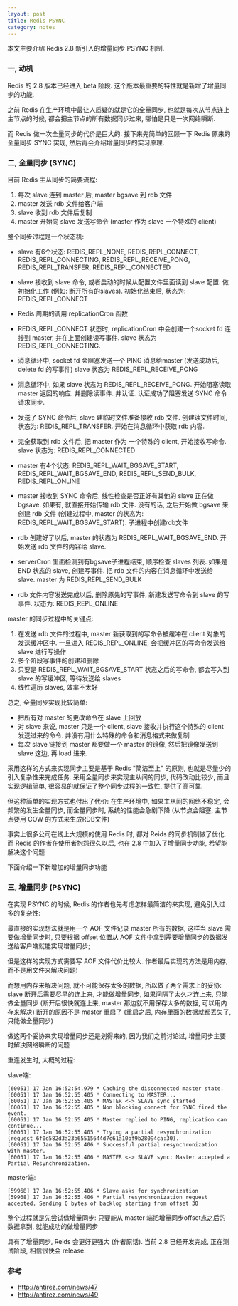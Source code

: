 ```yaml
---
layout: post
title: Redis PSYNC
category: notes
---
```


本文主要介绍 Redis 2.8 新引入的增量同步 PSYNC 机制.

### 一, 动机

Redis 的 2.8 版本已经进入 beta 阶段. 这个版本最重要的特性就是新增了增量同步的功能.

之前 Redis 在生产环境中最让人质疑的就是它的全量同步, 也就是每次从节点连上主节点的时候, 都会把主节点的所有数据同步过来, 哪怕是只是一次网络瞬断.

而 Redis 做一次全量同步的代价是巨大的. 接下来先简单的回顾一下 Redis 原来的全量同步 SYNC 实现, 然后再会介绍增量同步的实习原理.

### 二, 全量同步 (SYNC)

目前 Redis 主从同步的简要流程:

1. 每次 slave 连到 master 后, master bgsave 到 rdb 文件
2. master 发送 rdb 文件给客户端
3. slave 收到 rdb 文件后复制
4. master 开始向 slave 发送写命令 (master 作为 slave 一个特殊的 client)

整个同步过程是一个状态机:

* slave 有6个状态: REDIS_REPL_NONE, REDIS_REPL_CONNECT, REDIS_REPL_CONNECTING, REDIS_REPL_RECEIVE_PONG, REDIS_REPL_TRANSFER, REDIS_REPL_CONNECTED
* slave 接收到 slave 命令, 或者启动的时候从配置文件里面读到 slave 配置. 做初始化工作 (例如: 断开所有的slaves). 初始化结束后, 状态为: REDIS_REPL_CONNECT
* Redis 周期的调用 replicationCron 函数
* REDIS_REPL_CONNECT 状态时, replicationCron 中会创建一个socket fd 连接到 master, 并在上面创建读写事件. slave 状态为  REDIS_REPL_CONNECTING.
* 消息循环中, socket fd 会阻塞发送一个 PING 消息给master (发送成功后, delete fd 的写事件) slave 状态为 REDIS_REPL_RECEIVE_PONG
* 消息循环中, 如果 slave 状态为 REDIS_REPL_RECEIVE_PONG. 开始阻塞读取 master 返回的响应. 并删除读事件. 并认证. 认证成功了阻塞发送 SYNC 命令请求同步.
* 发送了 SYNC 命令后, slave 建临时文件准备接收 rdb 文件. 创建读文件时间, 状态为: REDIS_REPL_TRANSFER. 开始在消息循环中获取 rdb 内容.
* 完全获取到 rdb 文件后, 把 master 作为 一个特殊的 client, 开始接收写命令. slave 状态为: REDIS_REPL_CONNECTED

* master 有4个状态: REDIS_REPL_WAIT_BGSAVE_START, REDIS_REPL_WAIT_BGSAVE_END, REDIS_REPL_SEND_BULK, REDIS_REPL_ONLINE
* master 接收到 SYNC 命令后, 线性检查是否正好有其他的 slave 正在做 bgsave. 如果有, 就直接开始传输 rdb 文件. 没有的话, 之后开始做 bgsave 来创建 rdb 文件 (创建过程中, master 的状态为: REDIS_REPL_WAIT_BGSAVE_START).  子进程中创建rdb文件
* rdb 创建好了以后, master 的状态为 REDIS_REPL_WAIT_BGSAVE_END. 开始发送 rdb 文件的内容给 slave.
* serverCron 里面检测到有bgsave子进程结束, 顺序检查 slaves 列表. 如果是 END 状态的 slave, 创建写事件. 把 rdb 文件的内容在消息循环中发送给 slave. master 为 REDIS_REPL_SEND_BULK
* rdb 文件内容发送完成以后, 删除原先的写事件, 新建发送写命令到 slave 的写事件. 状态为: REDIS_REPL_ONLINE

master 的同步过程中的关键点:

1. 在发送 rdb 文件的过程中, master 新获取到的写命令被缓冲在 client 对象的发送缓冲区中. 一旦进入 REDIS_REPL_ONLINE, 会把缓冲区的写命令发送给 slave 进行写操作
2. 多个阶段写事件的创建和删除
3. 只要是 REDIS_REPL_WAIT_BGSAVE_START 状态之后的写命令, 都会写入到 slave 的写缓冲区, 等待发送给 slaves
4. 线性遍历 slaves, 效率不太好

总之, 全量同步实现比较简单:

* 把所有对 master 的更改命令在 slave 上回放
* 对 slave 来说, master 只是一个 client, slave 接收并执行这个特殊的 client 发送过来的命令. 并没有用什么特殊的命令和消息格式来做复制
* 每次 slave 链接到 master 都要做一个 master 的镜像, 然后把镜像发送到 slave 这边, 再 load 进来.

采用这样的方式来实现同步主要是基于 Redis "简洁至上" 的原则, 也就是尽量少的引入复杂性来完成任务.
采用全量同步来实现主从间的同步, 代码改动比较少, 而且实现逻辑简单, 很容易的就保证了整个同步过程的一致性, 提供了高可靠.

但这种简单的实现方式也付出了代价: 在生产环境中, 如果主从间的网络不稳定, 会频繁的发生全量同步, 而全量同步时, 系统的性能会急剧下降 (从节点会阻塞, 主节点要用 COW 的方式来生成RDB文件)

事实上很多公司在线上大规模的使用 Redis 时, 都对 Reids 的同步机制做了优化. 而 Redis 的作者在使用者抱怨很久以后, 也在 2.8 中加入了增量同步功能, 希望能解决这个问题

下面介绍一下新增加的增量同步功能

### 三, 增量同步 (PSYNC)

在实现 PSYNC 的时候, Redis 的作者也先考虑怎样最简洁的来实现, 避免引入过多的复杂性:

最直接的实现想法就是用一个 AOF 文件记录 master 所有的数据, 这样当 slave 需要做增量同步时, 只要根据 offset 位置从 AOF 文件中拿到需要增量同步的数据发送给客户端就能实现增量同步;

但是这样的实现方式需要写 AOF 文件代价比较大. 作者最后实现的方法是用内存, 而不是用文件来解决问题!

而想用内存来解决问题, 就不可能保存太多的数据, 所以做了两个需求上的妥协:
slave 断开后需要尽早的连上来, 才能做增量同步, 如果间隔了太久才连上来, 只能做全量同步 (断开后很快就连上来, master 那边就不用保存太多的数据, 可以用内存来解决)
断开的原因不是 master 重启了 (重启之后, 内存里面的数据就都丢失了, 只能做全量同步)

做这两个妥协来实现增量同步还是划得来的, 因为我们之前讨论过, 增量同步主要时解决网络瞬断的问题

重连发生时, 大概的过程:

slave端:

```text
[60051] 17 Jan 16:52:54.979 * Caching the disconnected master state.
[60051] 17 Jan 16:52:55.405 * Connecting to MASTER...
[60051] 17 Jan 16:52:55.405 * MASTER <-> SLAVE sync started
[60051] 17 Jan 16:52:55.405 * Non blocking connect for SYNC fired the event.
[60051] 17 Jan 16:52:55.405 * Master replied to PING, replication can continue...
[60051] 17 Jan 16:52:55.405 * Trying a partial resynchronization (request 6f0d582d3a23b65515644d7c61a10bf9b28094ca:30).
[60051] 17 Jan 16:52:55.406 * Successful partial resynchronization with master.
[60051] 17 Jan 16:52:55.406 * MASTER <-> SLAVE sync: Master accepted a Partial Resynchronization.
```

master端:

```text
[59968] 17 Jan 16:52:55.406 * Slave asks for synchronization
[59968] 17 Jan 16:52:55.406 * Partial resynchronization request accepted. Sending 0 bytes of backlog starting from offset 30
```

整个过程就是先尝试做增量同步: 只要能从 master 端把增量同步offset点之后的数据拿到, 就能成功的做增量同步

具有了增量同步, Reids 会更好更强大 (作者原话). 当前 2.8 已经开发完成, 正在测试阶段, 相信很快会 release.

### 参考

* <http://antirez.com/news/47>
* <http://antirez.com/news/49>
